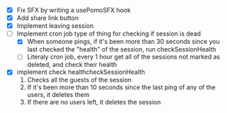 - [x] Fix SFX by writing a usePomoSFX hook
- [x] Add share link button
- [x] Implement leaving session
- [ ] Implement cron job type of thing for checking if session is dead
  - [x] When someone pings, if it's been more than 30 seconds since you last checked the "health" of the session, run checkSessionHealth
  - [ ] Literaly cron job, every 1 hour get all of the sessions not marked as deleted, and check their health
- [x] implement check healthcheckSessionHealth
  1. Checks all the guests of the session
  2. If it's been more than 10 seconds since the last ping of any of the users, it deletes them
  3. If there are no users left, it deletes the session
